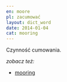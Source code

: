 ```yaml
---
en: moore
pl: zacumować
layout: dict_word
date: 2014-01-04
cat: mooring
---
```


Czynność cumowania.

*zobacz też:*

* [mooring](/dict/m/mooring.html)